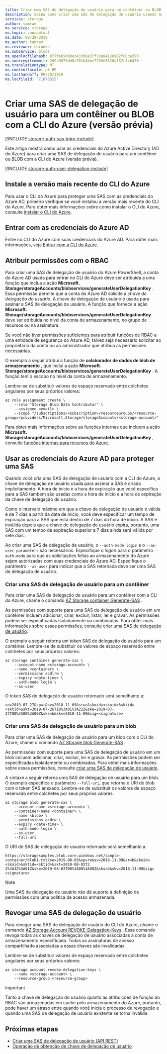 ```yaml
---
title: Criar uma SAS de delegação de usuário para um contêiner ou BLOB com a CLI do Azure (versão prévia) – armazenamento do Azure
description: Saiba como criar uma SAS de delegação de usuário usando as credenciais de Azure Active Directory no armazenamento do Azure usando o CLI do Azure.
services: storage
author: tamram
ms.service: storage
ms.topic: conceptual
ms.date: 08/29/2019
ms.author: tamram
ms.reviewer: cbrooks
ms.subservice: blobs
ms.openlocfilehash: 077fe69d80ec433d8e37f18e04120102fc8ca390
ms.sourcegitcommit: 2d9a9079dd0a701b4bbe7289e8126a167cfcb450
ms.translationtype: MT
ms.contentlocale: pt-BR
ms.lasthandoff: 09/29/2019
ms.locfileid: "71673315"
---
```

# <a name="create-a-user-delegation-sas-for-a-container-or-blob-with-the-azure-cli-preview"></a>Criar uma SAS de delegação de usuário para um contêiner ou BLOB com a CLI do Azure (versão prévia)

[!INCLUDE [storage-auth-sas-intro-include](../../../includes/storage-auth-sas-intro-include.md)]

Este artigo mostra como usar as credenciais do Azure Active Directory (AD do Azure) para criar uma SAS de delegação de usuário para um contêiner ou BLOB com a CLI do Azure (versão prévia).

[!INCLUDE [storage-auth-user-delegation-include](../../../includes/storage-auth-user-delegation-include.md)]

## <a name="install-the-latest-version-of-the-azure-cli"></a>Instale a versão mais recente do CLI do Azure

Para usar o CLI do Azure para proteger uma SAS com as credenciais do Azure AD, primeiro verifique se você instalou a versão mais recente do CLI do Azure. Para obter mais informações sobre como instalar o CLI do Azure, consulte [instalar o CLI do Azure](/cli/azure/install-azure-cli).

## <a name="sign-in-with-azure-ad-credentials"></a>Entrar com as credenciais do Azure AD

Entre no CLI do Azure com suas credenciais do Azure AD. Para obter mais informações, veja [Entrar com a CLI do Azure](/cli/azure/authenticate-azure-cli).

## <a name="assign-permissions-with-rbac"></a>Atribuir permissões com o RBAC

Para criar uma SAS de delegação de usuário do Azure PowerShell, a conta do Azure AD usada para entrar no CLI do Azure deve ser atribuída a uma função que inclua a ação **Microsoft. Storage/storageAccounts/blobservices/generateUserDelegationKey** . Essa permissão permite que a conta do Azure AD solicite a *chave de delegação do usuário*. A chave de delegação de usuário é usada para assinar a SAS de delegação de usuário. A função que fornece a ação **Microsoft. Storage/storageAccounts/blobservices/generateUserDelegationKey** deve ser atribuída no nível da conta de armazenamento, no grupo de recursos ou na assinatura.

Se você não tiver permissões suficientes para atribuir funções de RBAC a uma entidade de segurança do Azure AD, talvez seja necessário solicitar ao proprietário da conta ou ao administrador que atribua as permissões necessárias.

O exemplo a seguir atribui a função de **colaborador de dados de blob de armazenamento** , que inclui a ação **Microsoft. Storage/storageAccounts/blobservices/generateUserDelegationKey** . A função tem o escopo no nível da conta de armazenamento.

Lembre-se de substituir valores de espaço reservado entre colchetes angulares por seus próprios valores:

```azurecli-interactive
az role assignment create \
    --role "Storage Blob Data Contributor" \
    --assignee <email> \
    --scope "/subscriptions/<subscription>/resourceGroups/<resource-group>/providers/Microsoft.Storage/storageAccounts/<storage-account>"
```

Para obter mais informações sobre as funções internas que incluem a ação **Microsoft. Storage/storageAccounts/blobservices/generateUserDelegationKey** , consulte [funções internas para recursos do Azure](../../role-based-access-control/built-in-roles.md).

## <a name="use-azure-ad-credentials-to-secure-a-sas"></a>Usar as credenciais do Azure AD para proteger uma SAS

Quando você cria uma SAS de delegação de usuário com a CLI do Azure, a chave de delegação de usuário usada para assinar a SAS é criada implicitamente. A hora de início e a hora de expiração que você especifica para a SAS também são usadas como a hora de início e a hora de expiração da chave de delegação do usuário.

Como o intervalo máximo em que a chave de delegação de usuário é válida é de 7 dias a partir da data de início, você deve especificar um tempo de expiração para a SAS que está dentro de 7 dias da hora de início. A SAS é inválida depois que a chave de delegação do usuário expira, portanto, uma SAS com um tempo de expiração superior a 7 dias ainda será válida por sete dias.

Ao criar uma SAS de delegação de usuário, o `--auth-mode login` e o `--as-user parameters` são necessários. Especifique o *logon* para o parâmetro `--auth-mode` para que as solicitações feitas ao armazenamento do Azure sejam autorizadas com suas credenciais do Azure AD. Especifique o parâmetro `--as-user` para indicar que a SAS retornada deve ser uma SAS de delegação de usuário.

### <a name="create-a-user-delegation-sas-for-a-container"></a>Criar uma SAS de delegação de usuário para um contêiner

Para criar uma SAS de delegação de usuário para um contêiner com a CLI do Azure, chame o comando [AZ Storage container Generate-SAS](/cli/azure/storage/container#az-storage-container-generate-sas) .

As permissões com suporte para uma SAS de delegação de usuário em um contêiner incluem adicionar, criar, excluir, listar, ler e gravar. As permissões podem ser especificadas isoladamente ou combinadas. Para obter mais informações sobre essas permissões, consulte [criar uma SAS de delegação de usuário](/rest/api/storageservices/create-user-delegation-sas).

O exemplo a seguir retorna um token SAS de delegação de usuário para um contêiner. Lembre-se de substituir os valores de espaço reservado entre colchetes por seus próprios valores:

```azurecli-interactive
az storage container generate-sas \
    --account-name <storage-account> \
    --name <container> \
    --permissions acdlrw \
    --expiry <date-time> \
    --auth-mode login \
    --as-user
```

O token SAS de delegação de usuário retornado será semelhante a:

```
se=2019-07-27&sp=r&sv=2018-11-09&sr=c&skoid=<skoid>&sktid=<sktid>&skt=2019-07-26T18%3A01%3A22Z&ske=2019-07-27T00%3A00%3A00Z&sks=b&skv=2018-11-09&sig=<signature>
```

### <a name="create-a-user-delegation-sas-for-a-blob"></a>Criar uma SAS de delegação de usuário para um blob

Para criar uma SAS de delegação de usuário para um blob com o CLI do Azure, chame o comando [AZ Storage blob Generate-SAS](/cli/azure/storage/blob#az-storage-blob-generate-sas) .

As permissões com suporte para uma SAS de delegação de usuário em um blob incluem adicionar, criar, excluir, ler e gravar. As permissões podem ser especificadas isoladamente ou combinadas. Para obter mais informações sobre essas permissões, consulte [criar uma SAS de delegação de usuário](/rest/api/storageservices/create-user-delegation-sas).

A sintaxe a seguir retorna uma SAS de delegação de usuário para um blob. O exemplo especifica o parâmetro `--full-uri`, que retorna o URI do blob com o token SAS anexado. Lembre-se de substituir os valores de espaço reservado entre colchetes por seus próprios valores:

```azurecli-interactive
az storage blob generate-sas \
    --account-name <storage-account> \
    --container-name <container> \
    --name <blob> \
    --permissions acdrw \
    --expiry <date-time> \
    --auth-mode login \
    --as-user
    --full-uri
```

O URI de SAS de delegação de usuário retornado será semelhante a:

```
https://storagesamples.blob.core.windows.net/sample-container/blob1.txt?se=2019-08-03&sp=rw&sv=2018-11-09&sr=b&skoid=<skoid>&sktid=<sktid>&skt=2019-08-02T2
2%3A32%3A01Z&ske=2019-08-03T00%3A00%3A00Z&sks=b&skv=2018-11-09&sig=<signature>
```

> [!NOTE]
> Uma SAS de delegação de usuário não dá suporte à definição de permissões com uma política de acesso armazenada.

## <a name="revoke-a-user-delegation-sas"></a>Revogar uma SAS de delegação de usuário

Para revogar uma SAS de delegação de usuário do CLI do Azure, chame o comando [AZ Storage Account REVOKE-Delegation-Keys](/cli/azure/storage/account#az-storage-account-revoke-delegation-keys) . Esse comando revoga todas as chaves de delegação de usuário associadas à conta de armazenamento especificada. Todas as assinaturas de acesso compartilhado associadas a essas chaves são invalidadas.

Lembre-se de substituir valores de espaço reservado entre colchetes angulares por seus próprios valores:

```azurecli-interactive
az storage account revoke-delegation-keys \
    --name <storage-account> \
    --resource-group <resource-group>
```

> [!IMPORTANT]
> Tanto a chave de delegação do usuário quanto as atribuições de função do RBAC são armazenadas em cache pelo armazenamento do Azure, portanto, pode haver um atraso entre quando você inicia o processo de revogação e quando uma SAS de delegação de usuário existente se torna inválida.

## <a name="next-steps"></a>Próximas etapas

- [Criar uma SAS de delegação de usuário (API REST)](/rest/api/storageservices/create-user-delegation-sas)
- [Operação de obtenção de chave de delegação de usuário](/rest/api/storageservices/get-user-delegation-key)
